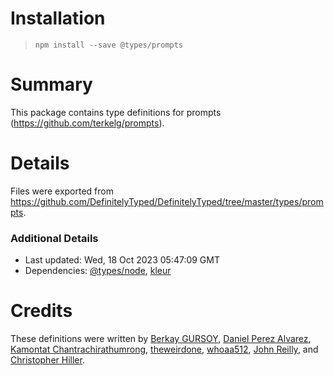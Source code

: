 # Installation
> `npm install --save @types/prompts`

# Summary
This package contains type definitions for prompts (https://github.com/terkelg/prompts).

# Details
Files were exported from https://github.com/DefinitelyTyped/DefinitelyTyped/tree/master/types/prompts.

### Additional Details
 * Last updated: Wed, 18 Oct 2023 05:47:09 GMT
 * Dependencies: [@types/node](https://npmjs.com/package/@types/node), [kleur](https://npmjs.com/package/kleur)

# Credits
These definitions were written by [Berkay GURSOY](https://github.com/Berkays), [Daniel Perez Alvarez](https://github.com/unindented), [Kamontat Chantrachirathumrong](https://github.com/kamontat), [theweirdone](https://github.com/theweirdone), [whoaa512](https://github.com/whoaa512), [John Reilly](https://github.com/johnnyreilly), and [Christopher Hiller](https://github.com/boneskull).
